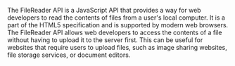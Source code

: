 The FileReader API is a JavaScript API that provides a way for web developers to read the contents of files from a user's local computer. It is a part of the HTML5 specification and is supported by modern web browsers.
The FileReader API allows web developers to access the contents of a file without having to upload it to the server first. This can be useful for websites that require users to upload files, such as image sharing websites, file storage services, or document editors.
